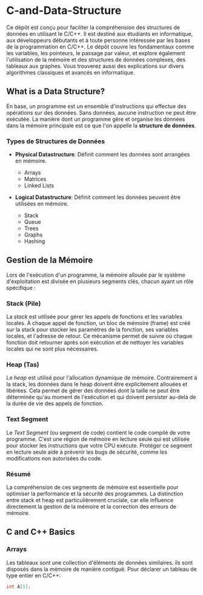 # C-and-Data-Structure

Ce dépôt est conçu pour faciliter la compréhension des structures de données en utilisant le C/C++. Il est destiné aux étudiants en informatique, aux développeurs débutants et à toute personne intéressée par les bases de la programmation en C/C++. Le dépôt couvre les fondamentaux comme les variables, les pointeurs, le passage par valeur, et explore également l'utilisation de la mémoire et des structures de données complexes, des tableaux aux graphes. Vous trouverez aussi des explications sur divers algorithmes classiques et avancés en informatique.

## What is a Data Structure?

En base, un programme est un ensemble d'instructions qui effectue des opérations sur des données. Sans données, aucune instruction ne peut être exécutée. La manière dont un programme gère et organise les données dans la mémoire principale est ce que l'on appelle la **structure de données**.

### Types de Structures de Données

- **Physical Datastructure**: Définit comment les données sont arrangées en mémoire.

  - Arrays
  - Matrices
  - Linked Lists

- **Logical Datastructure**: Définit comment les données peuvent être utilisées en mémoire.
  - Stack
  - Queue
  - Trees
  - Graphs
  - Hashing

## Gestion de la Mémoire

Lors de l'exécution d'un programme, la mémoire allouée par le système d'exploitation est divisée en plusieurs segments clés, chacun ayant un rôle spécifique :

### Stack (Pile)

La _stack_ est utilisée pour gérer les appels de fonctions et les variables locales. À chaque appel de fonction, un bloc de mémoire (frame) est créé sur la stack pour stocker les paramètres de la fonction, ses variables locales, et l'adresse de retour. Ce mécanisme permet de suivre où chaque fonction doit retourner après son exécution et de nettoyer les variables locales qui ne sont plus nécessaires.

### Heap (Tas)

Le _heap_ est utilisé pour l'allocation dynamique de mémoire. Contrairement à la stack, les données dans le heap doivent être explicitement allouées et libérées. Cela permet de gérer des données dont la taille ne peut être déterminée qu'au moment de l'exécution et qui doivent persister au-delà de la durée de vie des appels de fonction.

### Text Segment

Le _Text Segment_ (ou segment de code) contient le code compilé de votre programme. C'est une région de mémoire en lecture seule qui est utilisée pour stocker les instructions que votre CPU exécute. Protéger ce segment en lecture seule aide à prévenir les bugs de sécurité, comme les modifications non autorisées du code.

### Résumé

La compréhension de ces segments de mémoire est essentielle pour optimiser la performance et la sécurité des programmes. La distinction entre stack et heap est particulièrement cruciale, car elle influence directement la gestion de la mémoire et la correction des erreurs de mémoire.

## C and C++ Basics

### Arrays

Les tableaux sont une collection d'éléments de données similaires. ils sont disposés dans la mémoire de manière contiguë. Pour déclarer un tableau de type entier en C/C++:

```c
int A[5];
```
